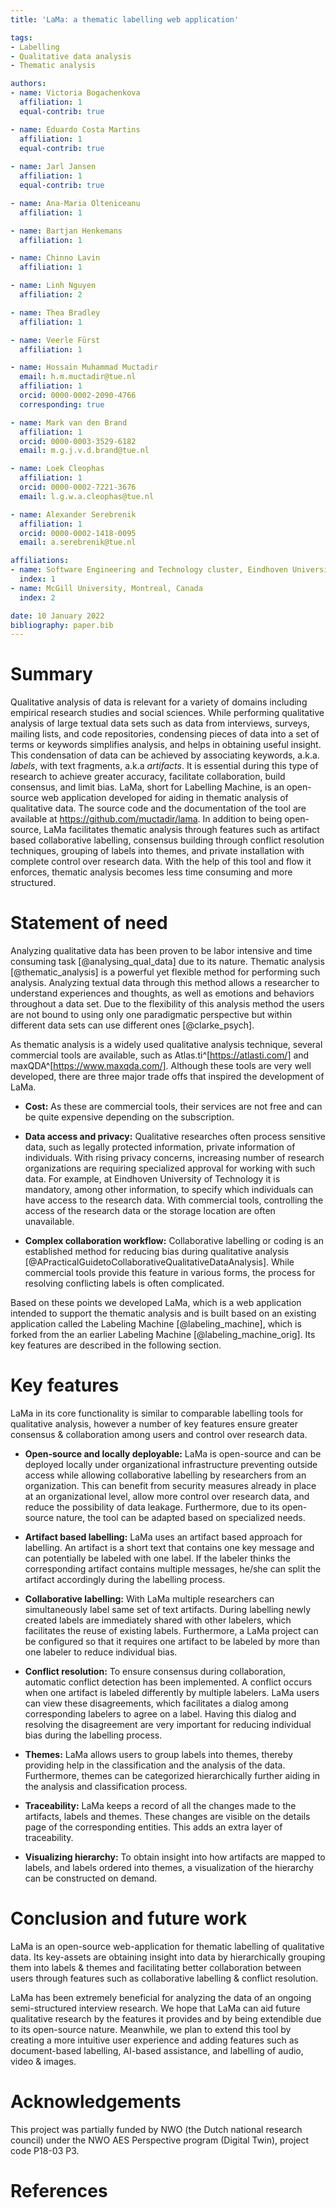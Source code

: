 ```yaml
---
title: 'LaMa: a thematic labelling web application'

tags:
- Labelling
- Qualitative data analysis
- Thematic analysis

authors:
- name: Victoria Bogachenkova 
  affiliation: 1
  equal-contrib: true

- name: Eduardo Costa Martins 
  affiliation: 1
  equal-contrib: true
  
- name: Jarl Jansen 
  affiliation: 1
  equal-contrib: true

- name: Ana-Maria Olteniceanu
  affiliation: 1

- name: Bartjan Henkemans 
  affiliation: 1

- name: Chinno Lavin
  affiliation: 1

- name: Linh Nguyen
  affiliation: 2

- name: Thea Bradley 
  affiliation: 1

- name: Veerle Fürst
  affiliation: 1

- name: Hossain Muhammad Muctadir
  email: h.m.muctadir@tue.nl
  affiliation: 1
  orcid: 0000-0002-2090-4766
  corresponding: true

- name: Mark van den Brand
  affiliation: 1
  orcid: 0000-0003-3529-6182
  email: m.g.j.v.d.brand@tue.nl

- name: Loek Cleophas
  affiliation: 1
  orcid: 0000-0002-7221-3676
  email: l.g.w.a.cleophas@tue.nl

- name: Alexander Serebrenik
  affiliation: 1
  orcid: 0000-0002-1418-0095
  email: a.serebrenik@tue.nl

affiliations:
- name: Software Engineering and Technology cluster, Eindhoven University of Technology, Eindhoven, The Netherlands
  index: 1
- name: McGill University, Montreal, Canada
  index: 2

date: 10 January 2022
bibliography: paper.bib
---
```


# Summary

Qualitative analysis of data is relevant for a variety of domains including empirical research studies and social sciences. While performing qualitative analysis of large textual data sets such as data from interviews, surveys, mailing lists, and code repositories, condensing pieces of data into a set of terms or keywords simplifies analysis, and helps in obtaining useful insight. This condensation of data can be achieved by associating keywords, a.k.a. *labels*, with text fragments, a.k.a *artifacts*. It is essential during this type of research to achieve greater accuracy, facilitate collaboration, build consensus, and limit bias. LaMa, short for Labelling Machine, is an open-source web application developed for aiding in thematic analysis of qualitative data. The source code and the documentation of the tool are available at <https://github.com/muctadir/lama>. In addition to being open-source, LaMa facilitates thematic analysis through features such as artifact based collaborative labelling, consensus building through conflict resolution techniques, grouping of labels into themes, and private installation with complete control over research data. With the help of this tool and flow it enforces, thematic analysis becomes less time consuming and more structured.

# Statement of need

Analyzing qualitative data has been proven to be labor intensive and time consuming task [@analysing_qual_data] due to its nature. Thematic analysis [@thematic_analysis] is a powerful yet flexible method for performing such analysis. Analyzing textual data through this method allows a researcher to understand experiences and thoughts, as well as emotions and behaviors throughout a data set. Due to the flexibility of this analysis method the users are not bound to using only one paradigmatic perspective but within different data sets can use different ones [@clarke_psych].

As thematic analysis is a widely used qualitative analysis technique, several commercial tools are available, such as Atlas.ti^[https://atlasti.com/] and maxQDA^[https://www.maxqda.com/]. Although these tools are very well developed, there are three major trade offs that inspired the development of LaMa.

- **Cost:** As these are commercial tools, their services are not free and can be quite expensive depending on the subscription.

- **Data access and privacy:** Qualitative researches often process sensitive data, such as legally protected information, private information of individuals. With rising privacy concerns, increasing number of research organizations are requiring specialized approval for working with such data. For example, at Eindhoven University of Technology it is mandatory, among other information, to specify which individuals can have access to the research data. With commercial tools, controlling the access of the research data or the storage location are often unavailable.

- **Complex collaboration workflow:** Collaborative labelling or coding is an established method for reducing bias during qualitative analysis [@APracticalGuidetoCollaborativeQualitativeDataAnalysis]. While commercial tools provide this feature in various forms, the process for resolving conflicting labels is often complicated.

Based on these points we developed LaMa, which is a web application intended to support the thematic analysis and is built based on an existing application called the Labeling Machine [@labeling_machine], which is forked from the an earlier Labeling Machine [@labeling_machine_orig]. Its key features are described in the following section.

# Key features

LaMa in its core functionality is similar to comparable labelling tools for qualitative analysis, however a number of key features ensure greater consensus & collaboration among users and control over research data.

- **Open-source and locally deployable:** LaMa is open-source and can be deployed locally under organizational infrastructure preventing outside access while allowing collaborative labelling by researchers from an organization. This can benefit from security measures already in place at an organizational level, allow more control over research data, and reduce the possibility of data leakage. Furthermore, due to its open-source nature, the tool can be adapted based on specialized needs.

- **Artifact based labelling:** LaMa uses an artifact based approach for labelling. An artifact is a short text that contains one key message and can potentially be labeled with one label. If the labeler thinks the corresponding artifact contains multiple messages, he/she can split the artifact accordingly during the labelling process.

- **Collaborative labelling:** With LaMa multiple researchers can simultaneously label same set of text artifacts. During labelling newly created labels are immediately shared with other labelers, which facilitates the reuse of existing labels. Furthermore, a LaMa project can be configured so that it requires one artifact to be labeled by more than one labeler to reduce individual bias.

- **Conflict resolution:** To ensure consensus during collaboration, automatic conflict detection has been implemented. A conflict occurs when one artifact is labeled differently by multiple labelers. LaMa users can view these disagreements, which facilitates a dialog among corresponding labelers to agree on a label. Having this dialog and resolving the disagreement are very important for reducing individual bias during the labelling process.

- **Themes:** LaMa allows users to group labels into themes, thereby providing help in the classification and the analysis of the data. Furthermore, themes can be categorized hierarchically further aiding in the analysis and classification process.

- **Traceability:** LaMa keeps a record of all the changes made to the artifacts, labels and themes. These changes are visible on the details page of the corresponding entities. This adds an extra layer of traceability.

- **Visualizing hierarchy:** To obtain insight into how artifacts are mapped to labels, and labels ordered into themes, a visualization of the hierarchy can be constructed on demand.

# Conclusion and future work

LaMa is an open-source web-application for thematic labelling of qualitative data. Its key-assets are obtaining insight into data by hierarchically grouping them into labels & themes and facilitating better collaboration between users through features such as collaborative labelling & conflict resolution.

LaMa has been extremely beneficial for analyzing the data of an ongoing semi-structured interview research. We hope that LaMa can aid future qualitative research by the features it provides and by being extendible due to its open-source nature. Meanwhile, we plan to extend this tool by creating a more intuitive user experience and adding features such as document-based labelling, AI-based assistance, and labelling of audio, video & images.

# Acknowledgements

This project was partially funded by NWO (the Dutch national research council) under the NWO AES Perspective program (Digital Twin), project code P18-03 P3.

# References